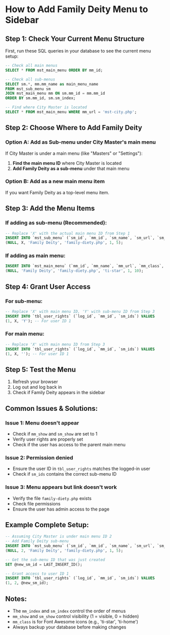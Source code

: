 # How to Add Family Deity Menu to Sidebar

## Step 1: Check Your Current Menu Structure
First, run these SQL queries in your database to see the current menu setup:

```sql
-- Check all main menus
SELECT * FROM mst_main_menu ORDER BY mm_id;

-- Check all sub-menus
SELECT sm.*, mm.mm_name as main_menu_name 
FROM mst_sub_menu sm 
JOIN mst_main_menu mm ON sm.mm_id = mm.mm_id 
ORDER BY sm.mm_id, sm.sm_index;

-- Find where City Master is located
SELECT * FROM mst_main_menu WHERE mm_url = 'mst-city.php';
```

## Step 2: Choose Where to Add Family Deity

### Option A: Add as Sub-menu under City Master's main menu
If City Master is under a main menu (like "Masters" or "Settings"):

1. **Find the main menu ID** where City Master is located
2. **Add Family Deity as a sub-menu** under that main menu

### Option B: Add as a new main menu item
If you want Family Deity as a top-level menu item.

## Step 3: Add the Menu Items

### If adding as sub-menu (Recommended):
```sql
-- Replace 'X' with the actual main menu ID from Step 1
INSERT INTO `mst_sub_menu` (`sm_id`, `mm_id`, `sm_name`, `sm_url`, `sm_show`, `sm_index`) VALUES
(NULL, X, 'Family Deity', 'family-diety.php', 1, 5);
```

### If adding as main menu:
```sql
INSERT INTO `mst_main_menu` (`mm_id`, `mm_name`, `mm_url`, `mm_class`, `mm_show`, `mm_index`) VALUES
(NULL, 'Family Deity', 'family-diety.php', 'ti-star', 1, 10);
```

## Step 4: Grant User Access

### For sub-menu:
```sql
-- Replace 'X' with main menu ID, 'Y' with sub-menu ID from Step 3
INSERT INTO `tbl_user_rights` (`log_id`, `mm_id`, `sm_ids`) VALUES
(1, X, 'Y'); -- For user ID 1
```

### For main menu:
```sql
-- Replace 'X' with main menu ID from Step 3
INSERT INTO `tbl_user_rights` (`log_id`, `mm_id`, `sm_ids`) VALUES
(1, X, ''); -- For user ID 1
```

## Step 5: Test the Menu
1. Refresh your browser
2. Log out and log back in
3. Check if Family Deity appears in the sidebar

## Common Issues & Solutions:

### Issue 1: Menu doesn't appear
- Check if `mm_show` and `sm_show` are set to 1
- Verify user rights are properly set
- Check if the user has access to the parent main menu

### Issue 2: Permission denied
- Ensure the user ID in `tbl_user_rights` matches the logged-in user
- Check if `sm_ids` contains the correct sub-menu ID

### Issue 3: Menu appears but link doesn't work
- Verify the file `family-diety.php` exists
- Check file permissions
- Ensure the user has admin access to the page

## Example Complete Setup:
```sql
-- Assuming City Master is under main menu ID 2
-- Add Family Deity sub-menu
INSERT INTO `mst_sub_menu` (`sm_id`, `mm_id`, `sm_name`, `sm_url`, `sm_show`, `sm_index`) VALUES
(NULL, 2, 'Family Deity', 'family-diety.php', 1, 5);

-- Get the sub-menu ID that was just created
SET @new_sm_id = LAST_INSERT_ID();

-- Grant access to user ID 1
INSERT INTO `tbl_user_rights` (`log_id`, `mm_id`, `sm_ids`) VALUES
(1, 2, @new_sm_id);
```

## Notes:
- The `mm_index` and `sm_index` control the order of menus
- `mm_show` and `sm_show` control visibility (1 = visible, 0 = hidden)
- `mm_class` is for Font Awesome icons (e.g., 'ti-star', 'ti-home')
- Always backup your database before making changes
